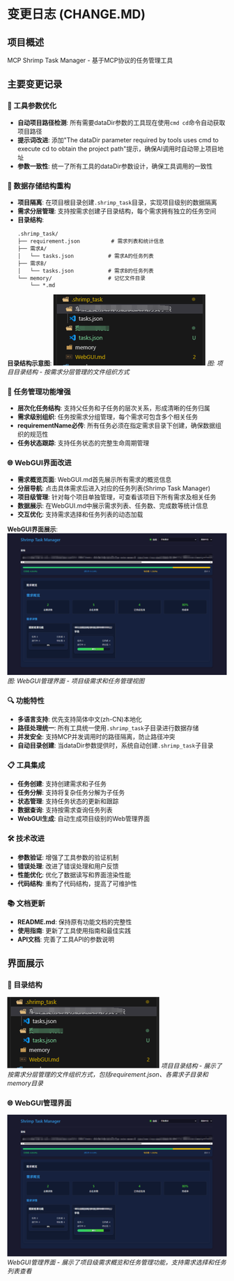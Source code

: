 # 变更日志 (CHANGE.MD)

## 项目概述
MCP Shrimp Task Manager - 基于MCP协议的任务管理工具

## 主要变更记录

### 🔧 工具参数优化
- **自动项目路径检测**: 所有需要dataDir参数的工具现在使用`cmd cd`命令自动获取项目路径
- **提示词改进**: 添加"The dataDir parameter required by tools uses cmd to execute cd to obtain the project path"提示，确保AI调用时自动带上项目地址
- **参数一致性**: 统一了所有工具的dataDir参数设计，确保工具调用的一致性

### 📁 数据存储结构重构
- **项目隔离**: 在项目根目录创建`.shrimp_task`目录，实现项目级别的数据隔离
- **需求分层管理**: 支持按需求创建子目录结构，每个需求拥有独立的任务空间
- **目录结构**:
  ```
  .shrimp_task/
  ├── requirement.json          # 需求列表和统计信息
  ├── 需求A/
  │   └── tasks.json           # 需求A的任务列表
  ├── 需求B/
  │   └── tasks.json           # 需求B的任务列表
  └── memory/                  # 记忆文件目录
      └── *.md
  ```

**目录结构示意图**:
![目录结构](1751212765652.png)
*图: 项目目录结构 - 按需求分层管理的文件组织方式*

### 🎯 任务管理功能增强
- **层次化任务结构**: 支持父任务和子任务的层次关系，形成清晰的任务归属
- **需求级别组织**: 任务按需求分组管理，每个需求可包含多个相关任务
- **requirementName必传**: 所有任务必须在指定需求目录下创建，确保数据组织的规范性
- **任务状态跟踪**: 支持任务状态的完整生命周期管理

### 🌐 WebGUI界面改进
- **需求概览页面**: WebGUI.md首先展示所有需求的概览信息
- **分层导航**: 点击具体需求后进入对应的任务列表(Shrimp Task Manager)
- **项目级管理**: 针对每个项目单独管理，可查看该项目下所有需求及相关任务
- **数据展示**: 在WebGUI.md中展示需求列表、任务数、完成数等统计信息
- **交互优化**: 支持需求选择和任务列表的动态加载

**WebGUI界面展示**:
![WebGUI界面](1751212625570.jpg)
*图: WebGUI管理界面 - 项目级需求和任务管理视图*

### 🔍 功能特性
- **多语言支持**: 优先支持简体中文(zh-CN)本地化
- **路径处理统一**: 所有工具统一使用`.shrimp_task`子目录进行数据存储
- **并发安全**: 支持MCP并发调用时的路径隔离，防止路径冲突
- **自动目录创建**: 当dataDir参数提供时，系统自动创建`.shrimp_task`子目录

### 📋 工具集成
- **任务创建**: 支持创建需求和子任务
- **任务分解**: 支持将复杂任务分解为子任务
- **状态管理**: 支持任务状态的更新和跟踪
- **数据查询**: 支持按需求查询任务列表
- **WebGUI生成**: 自动生成项目级别的Web管理界面

### 🛠 技术改进
- **参数验证**: 增强了工具参数的验证机制
- **错误处理**: 改进了错误处理和用户反馈
- **性能优化**: 优化了数据读写和界面渲染性能
- **代码结构**: 重构了代码结构，提高了可维护性

### 📚 文档更新
- **README.md**: 保持原有功能文档的完整性
- **使用指南**: 更新了工具使用指南和最佳实践
- **API文档**: 完善了工具API的参数说明

## 界面展示

### 📁 目录结构
![目录结构示意图](1751212765652.png)
*项目目录结构 - 展示了按需求分层管理的文件组织方式，包括requirement.json、各需求子目录和memory目录*

### 🌐 WebGUI管理界面
![WebGUI管理界面](1751212625570.jpg)
*WebGUI管理界面 - 展示了项目级需求概览和任务管理功能，支持需求选择和任务列表查看*

